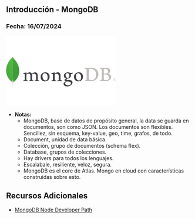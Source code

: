 ## Introducción - MongoDB

### Fecha: 16/07/2024

<img src="images/mongo.png" alt="Gráfico de Introducción" width="300">

- **Notas:**
  - MongoDB, base de datos de propósito general, la data se guarda en documentos, son como JSON. Los documentos son flexibles. Sencillez, sin esquema, key-value, geo, time, grafos, de todo. 
  - Document, unidad de data básica. 
  - Colección, grupo de documentos (schema flex). 
  - Database, grupos de colecciones.
  - Hay drivers para todos los lenguajes.
  - Escalabale, resiliente, veloz, segura.
  - MongoDB es el core de Atlas. Mongo en cloud con características construidas sobre esto.

## Recursos Adicionales
- [MongoDB Node Developer Path](https://learn.mongodb.com/learn/learning-path/mongodb-nodejs-developer-path)
